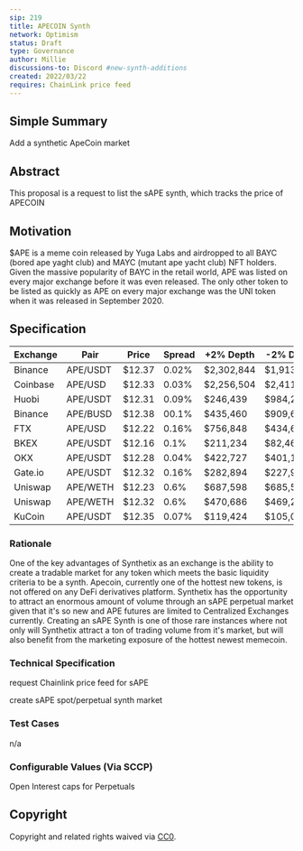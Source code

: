 ```yaml
---
sip: 219
title: APECOIN Synth
network: Optimism
status: Draft
type: Governance
author: Millie
discussions-to: Discord #new-synth-additions
created: 2022/03/22
requires: ChainLink price feed
---
```




## Simple Summary

Add a synthetic ApeCoin market

## Abstract

This proposal is a request to list the sAPE synth, which tracks the price of APECOIN 


## Motivation

$APE is a meme coin released by Yuga Labs and airdropped to all BAYC (bored ape yaght club) and MAYC (mutant ape yacht club) NFT holders. Given the massive popularity of BAYC in the retail world, APE was listed on every major exchange before it was even released. The only other token to be listed as quickly as APE on every major exchange was the UNI token when it was released in September 2020.



## Specification
  
|  Exchange   |     Pair      |   Price      |  Spread       |   +2% Depth      |    -2% Depth      |     24h Volume        |    Volume%|
|-|-|-|-|-|-|-|-|
|Binance   |   APE/USDT  |  $12.37   |  0.02%       |   $2,302,844      |   $1,913,475      |   $491,233,248.     |   31.11%    |
|Coinbase  |    APE/USD    |   $12.33  |   0.03%       |   $2,256,504      |   $2,411,977      |   $122,675,378.     |   7.77%|
|Huobi     |    APE/USDT    |  $12.31   |   0.09%       |     $246,439      |    $984,225        |   $144,108,67       |   9.13%|
|Binance   |    APE/BUSD    |  $12.38   |   00.1%       |     $435,460      |     $909,652      |   $87,032,171       |   5.51%|
|FTX       |    APE/USD    |  $12.22   |   0.16%       |     $756,848      |    $434,658        |   $24,617,337       |   1.56%|
|BKEX      |    APE/USDT    |  $12.16   |   0.1%       |     $211,234      |    $82,462        |   $101,206,992      |   6.41%|
|OKX       |    APE/USDT    |  $12.28   |   0.04%       |     $422,727      |    $401,100        |   $32,890,874       |   2.08%|    
|Gate.io   |   APE/USDT    |  $12.32   |  0.16%       |     $282,894      |    $227,922        |  $74,056,843        |  4.69%|    
|Uniswap   |   APE/WETH  |   $12.23  |    0.6%       |     $687,598      |    $685,532        |  $16,525,265        |  1.05%|        
|Uniswap   |    APE/WETH |   $12.32  |    0.6%       |     $470,686      |    $469,272        |  $58,671,007        |  3.72%|    
|KuCoin    |    APE/USDT    |  $12.35   |   0.07%       |     $119,424      |    $105,060        |  $59,271,623        |  3.75%|

### Rationale

One of the key advantages of Synthetix as an exchange is the ability to create a tradable market for any token which meets the basic liquidity criteria to be a synth. Apecoin, currently one of the hottest new tokens, is not offered on any DeFi derivatives platform. Synthetix has the opportunity to attract an enormous amount of volume through an sAPE perpetual market given that it's so new and APE futures are limited to Centralized Exchanges currently.
Creating an sAPE Synth is one of those rare instances where not only will Synthetix attract a ton of trading volume from it's market, but will also benefit from the marketing exposure of the hottest newest memecoin.

### Technical Specification

 request Chainlink price feed for sAPE

 create sAPE spot/perpetual synth market

### Test Cases

n/a

### Configurable Values (Via SCCP)

Open Interest caps for Perpetuals 

## Copyright

Copyright and related rights waived via [CC0](https://creativecommons.org/publicdomain/zero/1.0/).
